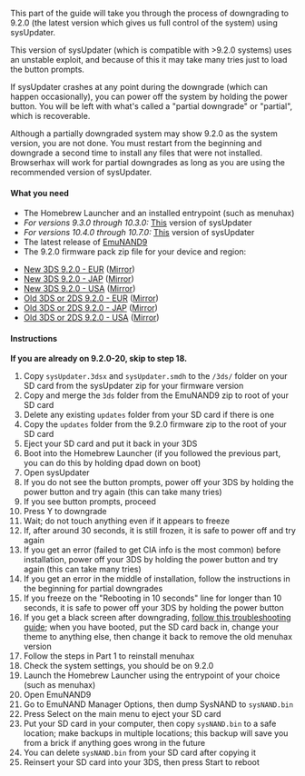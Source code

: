 This part of the guide will take you through the process of downgrading to 9.2.0 (the latest version which gives us full control of the system) using sysUpdater.

This version of sysUpdater (which is compatible with >9.2.0 systems) uses an unstable exploit, and because of this it may take many tries just to load the button prompts.

If sysUpdater crashes at any point during the downgrade (which can happen occasionally), you can power off the system by holding the power button. You will be left with what's called a "partial downgrade" or "partial", which is recoverable.

Although a partially downgraded system may show 9.2.0 as the system version, you are not done. You must restart from the beginning and downgrade a second time to install any files that were not installed. Browserhax will work for partial downgrades as long as you are using the recommended version of sysUpdater.

#### What you need

* The Homebrew Launcher and an installed entrypoint (such as menuhax)
* *For versions 9.3.0 through 10.3.0:* [This](https://mega.nz/#!10FjBKrB!PqbqJ8oSzoX-6iuhafR7kdHiWUBQSptrhjYTR6BLLUI) version of sysUpdater
* *For versions 10.4.0 through 10.7.0:* [This](https://mega.nz/#!o0smHCLS!XRs8QJx5Ew3GqQua5-xz0Oupzv_B5hUremE3o6QTYVY) version of sysUpdater
* The latest release of [EmuNAND9](https://github.com/d0k3/EmuNAND9/releases)
* The 9.2.0 firmware pack zip file for your device and region:
 +    [New 3DS 9.2.0 - EUR](https://mega.nz/#!F4U32b4B!tPhl3G0HEmzg5Pd5zQ29ndf1icQqU_LBoogygSL13EY
) ([Mirror](https://drive.google.com/open?id=0BzPfvjeuhqoDOWpMTWdybzF3TUU))    
 +    [New 3DS 9.2.0 - JAP](https://mega.nz/#!VxcF3TIK!Bm5LgFxo5V4Nepe9ZlWnx7bichE1V7p7pR_HqwimU5M
) ([Mirror](https://drive.google.com/file/d/0BzPfvjeuhqoDU2plUWwxa2gtV0E/view?usp=sharing))    
 +    [New 3DS 9.2.0 - USA](https://mega.nz/#!gslWiIoK!SF7uFk9rzWTK6oitCDoeAdvphcCzhKWsnTAMXw7zwOU
) ([Mirror](https://drive.google.com/file/d/0BzPfvjeuhqoDbEV2aTRjb1oxekE/view?usp=sharing))    
 +    [Old 3DS or 2DS 9.2.0 - EUR](https://mega.nz/#!xh0wCRYQ!AaxVlej5jG4YPthojiI403alEtYfrkqq4FfdTy10EcU
) ([Mirror](https://drive.google.com/file/d/0BzPfvjeuhqoDT0oxaGxPSmJ5Rlk/view?usp=sharing))    
 +    [Old 3DS or 2DS 9.2.0 - JAP](https://mega.nz/#!dxMUgTDL!sWvpVP4yWL_H66sOMG9VCJh3xMGG0_GgaX22gTpRE24
) ([Mirror](https://drive.google.com/file/d/0BzPfvjeuhqoDNnNrXzh4UlFPNzQ/view?usp=sharing))    
 +    [Old 3DS or 2DS 9.2.0 - USA](https://mega.nz/#!VsMTFDIR!-TfpWoCcCNEky-EfWHFDb1Cf6Ob0VJL0oF01J2YD2Cs) ([Mirror](https://drive.google.com/file/d/0BzPfvjeuhqoDRVY4YWVsMjVqTkU/view?usp=sharing))

#### Instructions

**If you are already on 9.2.0-20, skip to step 18.**

1. Copy `sysUpdater.3dsx` and `sysUpdater.smdh` to the `/3ds/` folder on your SD card from the sysUpdater zip for your firmware version
2. Copy and merge the `3ds` folder from the EmuNAND9 zip to root of your SD card
2. Delete any existing `updates` folder from your SD card if there is one
3. Copy the `updates` folder from the 9.2.0 firmware zip to the root of your SD card
4. Eject your SD card and put it back in your 3DS
5. Boot into the Homebrew Launcher (if you followed the previous part, you can do this by holding dpad down on boot)
6. Open sysUpdater
7. If you do not see the button prompts, power off your 3DS by holding the power button and try again (this can take many tries)
8. If you see button prompts, proceed
9. Press Y to downgrade
10. Wait; do not touch anything even if it appears to freeze
10. If, after around 30 seconds, it is still frozen, it is safe to power off and try again
11. If you get an error (failed to get CIA info is the most common) before installation, power off your 3DS by holding the power button and try again (this can take many tries)
12. If you get an error in the middle of installation, follow the instructions in the beginning for partial downgrades
13. If you freeze on the "Rebooting in 10 seconds" line for longer than 10 seconds, it is safe to power off your 3DS by holding the power button
14. If you get a black screen after downgrading, [follow this troubleshooting guide](https://github.com/Plailect/Guide/wiki/Troubleshooting#ts_sys_down); when you have booted, put the SD card back in, change your theme to anything else, then change it back to remove the old menuhax version
14. Follow the steps in Part 1 to reinstall menuhax
15. Check the system settings, you should be on 9.2.0
16. Launch the Homebrew Launcher using the entrypoint of your choice (such as menuhax)
17. Open EmuNAND9
18. Go to EmuNAND Manager Options, then dump SysNAND to `sysNAND.bin`
20. Press Select on the main menu to eject your SD card
21. Put your SD card in your computer, then copy `sysNAND.bin` to a safe location; make backups in multiple locations; this backup will save you from a brick if anything goes wrong in the future
22. You can delete `sysNAND.bin` from your SD card after copying it
23. Reinsert your SD card into your 3DS, then press Start to reboot
